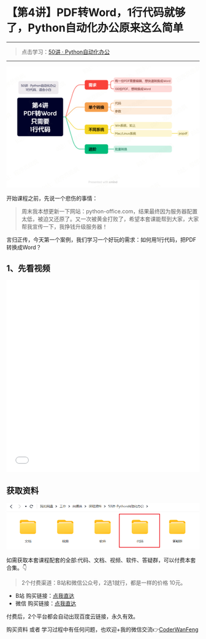 # 【第4讲】PDF转Word，1行代码就够了，Python自动化办公原来这么简单

------
> 点击学习：[50讲 · Python自动化办公](https://mp.weixin.qq.com/s/naqnxjkrhvDtoCnzlRIO1Q)
------

![](../xmind/imgs/50-04-pdf2docx.png)

开始课程之前，先说一个悲伤的事情：

> 周末我本想更新一下网站：python-office.com，结果最终因为服务器配置太低，被迫又还原了。又一次被黄金打败了，希望本套课能帮到大家，大家帮我宣传一下，我挣钱升级服务器！

言归正传，今天第一个案例，我们学习一个好玩的需求：如何用1行代码，把PDF转换成Word？

## 1、先看视频

<iframe src="//player.bilibili.com/player.html?bvid=BV1em4y1H7ir" scrolling="no" border="0" frameborder="no" framespacing="0" allowfullscreen="true" width=100%, height=500> </iframe>


## 获取资料

![](../docs/imgs/common/code.png)

如需获取本套课程配套的全部:代码、文档、视频、软件、答疑群，可以付费本套合集。👇

> 2个付费渠道：B站和微信公众号，2选1就行，都是一样的价格 10元。


- B站 购买链接：[点我直达](https://mp.weixin.qq.com/s/3kUW1BQkQrr9f1L_JVR0iA)
- 微信 购买链接：[点我直达](https://mp.weixin.qq.com/mp/appmsgalbum?__biz=MzI2Nzg5MjgyNg==&action=getalbum&album_id=3056320585091366915#wechat_redirect)

付费后，2个平台都会自动出现百度云链接，永久有效。

购买资料 或者 学习过程中有任何问题，也欢迎+我的微信交流👉[CoderWanFeng](https://mp.weixin.qq.com/s/B1V6KeXc7IOEB8DgXLWv3g)

